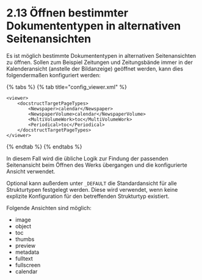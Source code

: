 # 2.13 Öffnen bestimmter Dokumententypen in alternativen Seitenansichten

Es ist möglich bestimmte Dokumententypen in alternativen Seitenansichten zu öffnen. Sollen zum Beispiel Zeitungen und Zeitungsbände immer in der Kalenderansicht \(anstelle der Bildanzeige\) geöffnet werden, kann dies folgendermaßen konfiguriert werden:

{% tabs %}
{% tab title="config\_viewer.xml" %}
```markup
<viewer>
    <docstructTargetPageTypes>
        <Newspaper>calendar</Newspaper>
        <NewspaperVolume>calendar</NewspaperVolume>
        <MultiVolumeWork>toc</MultiVolumeWork>
        <Periodical>toc</Periodical>
    </docstructTargetPageTypes>
</viewer>
```
{% endtab %}
{% endtabs %}

In diesem Fall wird die übliche Logik zur Findung der passenden Seitenansicht beim Öffnen des Werks übergangen und die konfigurierte Ansicht verwendet. 

Optional kann außerdem unter `_DEFAULT` die Standardansicht für alle Strukturtypen festgelegt werden. Diese wird verwendet, wenn keine explizite Konfiguration für den betreffenden Strukturtyp existiert.

Folgende Ansichten sind möglich:

* image
* object
* toc
* thumbs
* preview
* metadata
* fulltext
* fullscreen
* calendar

